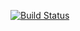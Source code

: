 [![Build Status](https://travis-ci.org/UnsinkableSam/trading-backend.svg?branch=master)](https://travis-ci.org/UnsinkableSam/trading-backend)